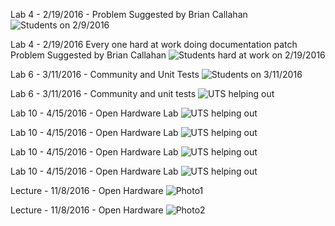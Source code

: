 
Lab 4 - 2/19/2016 - Problem Suggested by Brian Callahan
![Students on 2/9/2016](https://github.com/rcos/CSCI2963-01/blob/master/lab4.jpg)

Lab 4 - 2/19/2016 Every one hard at work doing documentation patch  Problem Suggested by Brian Callahan
![Students hard at work on 2/19/2016](https://github.com/rcos/CSCI2963-01/blob/master/lab4-2.jpg)

Lab 6 - 3/11/2016  - Community and Unit Tests
![Students on 3/11/2016](https://github.com/rcos/CSCI2963-01/blob/master/Photos/20160311_123714.jpg)

Lab 6 - 3/11/2016 - Community and unit tests
![UTS helping out](https://github.com/rcos/CSCI2963-01/blob/master/Photos/20160311_123732.jpg)

Lab 10 - 4/15/2016 - Open Hardware Lab
![UTS helping out](https://github.com/rcos/CSCI2963-01/blob/master/Photos/lab10-11.jpg)

Lab 10 - 4/15/2016 - Open Hardware Lab
![UTS helping out](https://github.com/rcos/CSCI2963-01/blob/master/Photos/lab10-13.jpg)

Lab 10 - 4/15/2016 - Open Hardware Lab
![UTS helping out](https://github.com/rcos/CSCI2963-01/blob/master/Photos/lab10-14.jpg)

Lab 10 - 4/15/2016 - Open Hardware Lab
![UTS helping out](https://github.com/rcos/CSCI2963-01/blob/master/Photos/lab10-15.jpg)

Lecture - 11/8/2016 - Open Hardware 
![Photo1](https://github.com/rcos/CSCI2961-01-Fall2016/blob/master/Photos/OpenSourceHardwareLecture.jpg)

Lecture - 11/8/2016 - Open Hardware
![Photo2](https://github.com/rcos/CSCI2961-01-Fall2016/blob/master/Photos/OpenSourceHardwareLecture2.jpg)